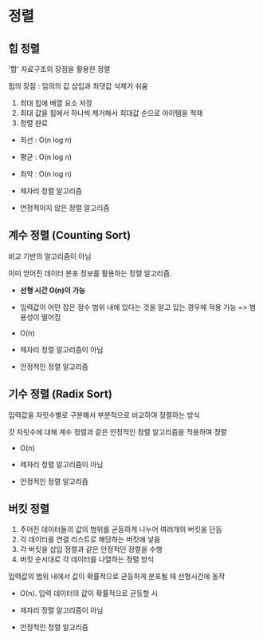 # 정렬

## 힙 정렬

'합' 자료구조의 장점을 활용한 정렬

힙의 장점 : 임의의 값 삽입과 최댓값 삭제가 쉬움

1. 최대 힙에 배열 요소 저장
2. 최대 값을 힙에서 하나씩 제거해서 최대값 순으로 아이템을 적재
3. 정렬 완료

* 최선 : O(n log n)
* 평균 : O(n log n)
* 최악 : O(n log n)

* 제자리 정렬 알고리즘
* 언정적이지 않은 정렬 알고리즘

## 계수 정렬 (Counting Sort)

비교 기반의 알고리즘이 아님

이미 얻어진 데이터 분포 정보를 활용하는 정렬 알고리즘.

* **선형 시간 O(n)이 가능**
* 입력값이 어떤 잡은 정수 범위 내에 있다는 것을 알고 있는 경우에 적용 가능 => 범용성이 떨어짐

* O(n)

* 제자리 정렬 알고리즘이 아님
* 안정적인 정렬 알고리즘

## 기수 정렬 (Radix Sort)

입력값을 자릿수별로 구분해서 부분적으로 비교하여 정렬하는 방식

갓 자릿수에 대해 계수 정렬과 같은 안정적인 정렬 알고리즘을 적용하여 정렬

* O(n)

* 제자리 정렬 알고리즘이 아님
* 안정적인 정렬 알고리즘

## 버킷 정렬

1. 주어진 데이터들의 값의 범위를 균등하게 나누어 여러개의 버킷을 단듬
2. 각 데이터를 연결 리스트로 해당하는 버킷에 넣음
3. 각 버킷을 삽입 정렬과 같은 안정적인 정렬을 수행
4. 버킷 순서대로 각 데이터를 나열하는 정렬 방식

입력값의 범위 내에서 값이 확률적으로 균등하게 분포될 때 선형시간에 동작

* O(n). 입력 데이터의 값이 확률적으로 균등할 시

* 제자리 정렬 알고리즘이 아님
* 안정적인 정렬 알고리즘


